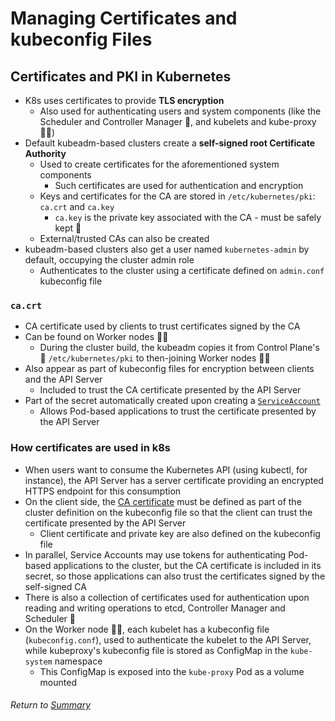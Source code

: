 # Managing Certificates and kubeconfig Files

## Certificates and PKI in Kubernetes
- K8s uses certificates to provide **TLS encryption**
    - Also used for authenticating users and system components (like the Scheduler and Controller Manager 🧠, and kubelets and kube-proxy 👩‍🏭)
- Default kubeadm-based clusters create a **self-signed root Certificate Authority**
    - Used to create certificates for the aforementioned system components
        - Such certificates are used for authentication and encryption
    - Keys and certificates for the CA are stored in `/etc/kubernetes/pki`: `ca.crt` and `ca.key`
        - `ca.key` is the private key associated with the CA - must be safely kept 🔐
    - External/trusted CAs can also be created
- kubeadm-based clusters also get a user named `kubernetes-admin` by default, occupying the cluster admin role
    - Authenticates to the cluster using a certificate defined on `admin.conf` kubeconfig file

### `ca.crt`
- CA certificate used by clients to trust certificates signed by the CA
- Can be found on Worker nodes 👩‍🏭
    - During the cluster build, the kubeadm copies it from Control Plane's 🧠 `/etc/kubernetes/pki` to then-joining Worker nodes 👩‍🏭
- Also appear as part of kubeconfig files for encryption between clients and the API Server
    - Included to trust the CA certificate presented by the API Server
- Part of the secret automatically created upon creating a [`ServiceAccount`](../01k8sSecurityFundamentals/02usersServiceAccounts.md)
    - Allows Pod-based applications to trust the certificate presented by the API Server

### How certificates are used in k8s
- When users want to consume the Kubernetes API (using kubectl, for instance), the API Server has a server certificate providing an encrypted HTTPS endpoint for this consumption
- On the client side, the [CA certificate](#cacrt) must be defined as part of the cluster definition on the kubeconfig file so that the client can trust the certificate presented by the API Server
    - Client certificate and private key are also defined on the kubeconfig file
- In parallel, Service Accounts may use tokens for authenticating Pod-based applications to the cluster, but the CA certificate is included in its secret, so those applications can also trust the certificates signed by the self-signed CA
- There is also a collection of certificates used for authentication upon reading and writing operations to etcd, Controller Manager and Scheduler 🧠
- On the Worker node 👩‍🏭, each kubelet has a kubeconfig file (`kubeconfig.conf`), used to authenticate the kubelet to the API Server, while kubeproxy's kubeconfig file is stored as ConfigMap in the `kube-system` namespace
    - This ConfigMap is exposed into the `kube-proxy` Pod as a volume mounted

###### Return to [Summary](README.md)